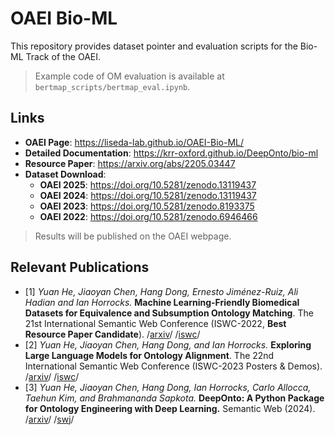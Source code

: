 # OAEI Bio-ML

This repository provides dataset pointer and evaluation scripts for the Bio-ML Track of the OAEI. 

> Example code of OM evaluation is available at `bertmap_scripts/bertmap_eval.ipynb`. 

## Links

- **OAEI Page**: <https://liseda-lab.github.io/OAEI-Bio-ML/>
- **Detailed Documentation**: <https://krr-oxford.github.io/DeepOnto/bio-ml> 
- **Resource Paper**: <https://arxiv.org/abs/2205.03447>
- **Dataset Download**:
    - **OAEI 2025**: <https://doi.org/10.5281/zenodo.13119437> 
    - **OAEI 2024**: <https://doi.org/10.5281/zenodo.13119437> 
    - **OAEI 2023**: <https://doi.org/10.5281/zenodo.8193375>
    - **OAEI 2022**: <https://doi.org/10.5281/zenodo.6946466>

> Results will be published on the OAEI webpage.


## Relevant Publications

- [1] *Yuan He‚ Jiaoyan Chen‚ Hang Dong, Ernesto Jiménez-Ruiz, Ali Hadian and Ian Horrocks.* **Machine Learning-Friendly Biomedical Datasets for Equivalence and Subsumption Ontology Matching**. The 21st International Semantic Web Conference (ISWC-2022, **Best Resource Paper Candidate**). /[arxiv](https://arxiv.org/abs/2205.03447)/ /[iswc](https://link.springer.com/chapter/10.1007/978-3-031-19433-7_33)/  <a name="bioml_paper"></a>
- [2] *Yuan He, Jiaoyan Chen, Hang Dong, and Ian Horrocks.* **Exploring Large Language Models for Ontology Alignment**. The 22nd International Semantic Web Conference (ISWC-2023 Posters & Demos). /[arxiv](https://arxiv.org/abs/2309.07172)/ /[iswc](https://hozo.jp/ISWC2023_PD-Industry-proc/ISWC2023_paper_427.pdf)/ <a name="llmap_paper"></a>
- [3] *Yuan He, Jiaoyan Chen, Hang Dong, Ian Horrocks, Carlo Allocca, Taehun Kim, and Brahmananda Sapkota.* **DeepOnto: A Python Package for Ontology Engineering with Deep Learning.** Semantic Web (2024). /[arxiv](https://arxiv.org/abs/2307.03067)/ /[swj](https://content.iospress.com/articles/semantic-web/sw243568)/

